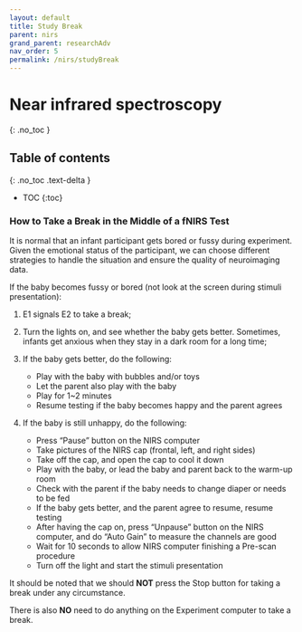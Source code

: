 ```yaml
---
layout: default
title: Study Break
parent: nirs
grand_parent: researchAdv
nav_order: 5
permalink: /nirs/studyBreak
---
```


# Near infrared spectroscopy
{: .no_toc }

## Table of contents
{: .no_toc .text-delta }

* TOC
{:toc}


### How to Take a Break in the Middle of a fNIRS Test 

It is normal that an infant participant gets bored or fussy during experiment. Given the emotional status of the participant, we can choose different strategies to handle the situation and ensure the quality of neuroimaging data. 


If the baby becomes fussy or bored (not look at the screen during stimuli presentation): 

1. 	E1 signals E2 to take a break; 

2. Turn the lights on, and see whether the baby gets better. Sometimes, infants get anxious when they stay in a dark room for a long time; 

3. If the baby gets better, do the following: 
    - Play with the baby with bubbles and/or toys 
    - Let the parent also play with the baby 
    - Play for 1~2 minutes 
    - Resume testing if the baby becomes happy and the parent agrees 
    

4.  If the baby is still unhappy, do the following: 
    - Press “Pause” button on the NIRS computer 
    - Take pictures of the NIRS cap (frontal, left, and right sides) 
    - Take off the cap, and open the cap to cool it down 
    - Play with the baby, or lead the baby and parent back to the warm-up room 
    - Check with the parent if the baby needs to change diaper or needs to be fed 
    - If the baby gets better, and the parent agree to resume, resume testing 
    - After having the cap on, press “Unpause” button on the NIRS computer, and do “Auto Gain” to measure the channels are good 
    - Wait for 10 seconds to allow NIRS computer finishing a Pre-scan procedure 
    - Turn off the light and start the stimuli presentation 

  

It should be noted that we should **NOT** press the Stop button for taking a break under any circumstance. 

There is also **NO** need to do anything on the Experiment computer to take a break. 
